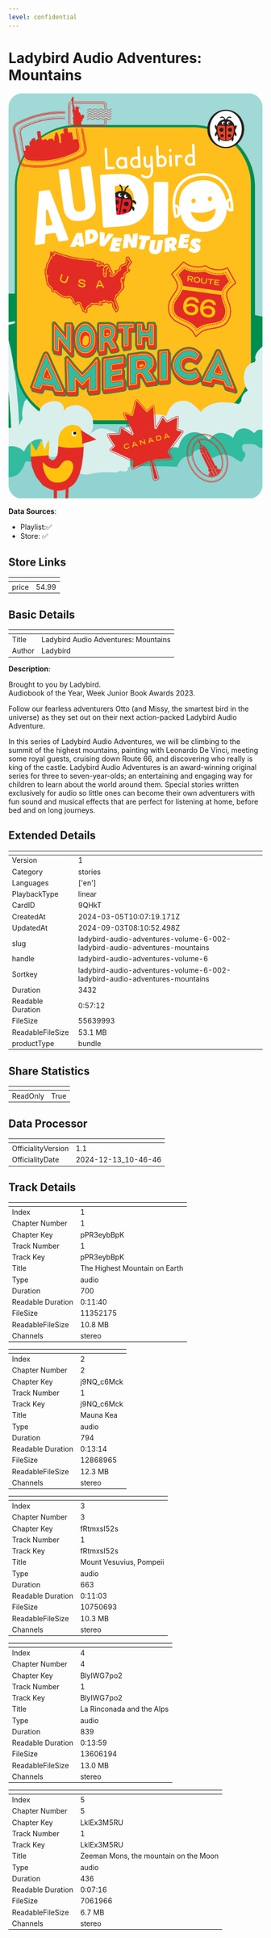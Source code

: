 ```yaml
---
level: confidential
---
```

# Ladybird Audio Adventures: Mountains

![card_[9QHkT].png](../../img/cards/card_[9QHkT].png)

**Data Sources**: 

- Playlist:✅
- Store: ✅


## Store Links

| <!-- --> | <!-- --> |
| - | - |
| price | 54.99 |


## Basic Details

| <!-- --> | <!-- --> |
| - | - |
| Title | Ladybird Audio Adventures: Mountains |
| Author | Ladybird |

**Description**:

Brought to you by Ladybird.    
Audiobook of the Year, Week Junior Book Awards 2023.    

Follow our fearless adventurers Otto (and Missy, the smartest bird in the universe) as they set out on their next action-packed Ladybird Audio Adventure.    

In this series of Ladybird Audio Adventures, we will be climbing to the summit of the highest mountains, painting with Leonardo De Vinci, meeting some royal guests, cruising down Route 66, and discovering who really is king of the castle.    Ladybird Audio Adventures is an award-winning original series for three to seven-year-olds; an entertaining and engaging way for children to learn about the world around them. Special stories written exclusively for audio so little ones can become their own adventurers with fun sound and musical effects that are perfect for listening at home, before bed and on long journeys.


## Extended Details

| <!-- --> | <!-- --> |
| - | - |
| Version | 1 |
| Category | stories |
| Languages | ['en'] |
| PlaybackType | linear |
| CardID | 9QHkT |
| CreatedAt | 2024-03-05T10:07:19.171Z |
| UpdatedAt | 2024-09-03T08:10:52.498Z |
| slug | ladybird-audio-adventures-volume-6-002-ladybird-audio-adventures-mountains |
| handle | ladybird-audio-adventures-volume-6 |
| Sortkey | ladybird-audio-adventures-volume-6-002-ladybird-audio-adventures-mountains |
| Duration | 3432 |
| Readable Duration | 0:57:12 |
| FileSize | 55639993 |
| ReadableFileSize | 53.1 MB |
| productType | bundle |


## Share Statistics

| <!-- --> | <!-- --> |
| - | - |
| ReadOnly | True |


## Data Processor

| <!-- --> | <!-- --> |
| - | - |
| OfficialityVersion | 1.1
| OfficialityDate | 2024-12-13_10-46-46


## Track Details

| <!-- --> | <!-- --> |
| - | - |
| Index | 1 |
| Chapter Number | 1 |
| Chapter Key | pPR3eybBpK |
| Track Number | 1 |
| Track Key | pPR3eybBpK |
| Title | The Highest Mountain on Earth |
| Type | audio |
| Duration | 700 |
| Readable Duration | 0:11:40 |
| FileSize | 11352175 |
| ReadableFileSize | 10.8 MB |
| Channels | stereo |

| <!-- --> | <!-- --> |
| - | - |
| Index | 2 |
| Chapter Number | 2 |
| Chapter Key | j9NQ_c6Mck |
| Track Number | 1 |
| Track Key | j9NQ_c6Mck |
| Title | Mauna Kea |
| Type | audio |
| Duration | 794 |
| Readable Duration | 0:13:14 |
| FileSize | 12868965 |
| ReadableFileSize | 12.3 MB |
| Channels | stereo |

| <!-- --> | <!-- --> |
| - | - |
| Index | 3 |
| Chapter Number | 3 |
| Chapter Key | fRtmxsI52s |
| Track Number | 1 |
| Track Key | fRtmxsI52s |
| Title | Mount Vesuvius, Pompeii |
| Type | audio |
| Duration | 663 |
| Readable Duration | 0:11:03 |
| FileSize | 10750693 |
| ReadableFileSize | 10.3 MB |
| Channels | stereo |

| <!-- --> | <!-- --> |
| - | - |
| Index | 4 |
| Chapter Number | 4 |
| Chapter Key | BlyIWG7po2 |
| Track Number | 1 |
| Track Key | BlyIWG7po2 |
| Title | La Rinconada and the Alps |
| Type | audio |
| Duration | 839 |
| Readable Duration | 0:13:59 |
| FileSize | 13606194 |
| ReadableFileSize | 13.0 MB |
| Channels | stereo |

| <!-- --> | <!-- --> |
| - | - |
| Index | 5 |
| Chapter Number | 5 |
| Chapter Key | LklEx3M5RU |
| Track Number | 1 |
| Track Key | LklEx3M5RU |
| Title | Zeeman Mons, the mountain on the Moon |
| Type | audio |
| Duration | 436 |
| Readable Duration | 0:07:16 |
| FileSize | 7061966 |
| ReadableFileSize | 6.7 MB |
| Channels | stereo |

